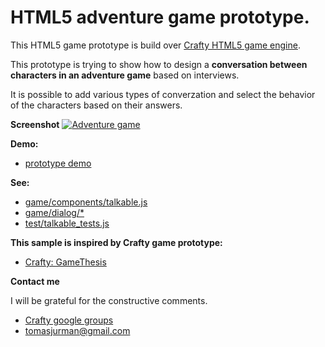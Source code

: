 # HTML5 adventure game prototype.

This HTML5 game prototype is build over [Crafty HTML5 game engine](http://craftyjs.com/ "Crafty HTML5 game engine").

This prototype is trying to show how to design a **conversation between characters in an adventure game** based on interviews.

It is possible to add various types of converzation and select the behavior of the characters based on their answers.

**Screenshot**
[![Adventure game](https://raw.github.com/Kibo/HTML5AdventureGamePrototype/master/WebContent/assets/img/adventureScreenshot.png)](#)


**Demo:**
- [prototype demo](#)

**See:**
- [game/components/talkable.js](https://github.com/Kibo/HTML5AdventureGamePrototype/blob/master/WebContent/game/components/talkable.js "talkable component")
- [game/dialog/*](https://github.com/Kibo/HTML5AdventureGamePrototype/tree/master/WebContent/game/dialogs "dialogs")
- [test/talkable_tests.js](https://github.com/Kibo/HTML5AdventureGamePrototype/blob/master/WebContent/test/talkable_tests.js "talkable_tests")

**This sample is inspired by Crafty game prototype:**
- [Crafty: GameThesis](https://github.com/paxell/GameThesis "Crafty adventure prototype")

**Contact me**

I will be grateful for the constructive comments.
- [Crafty google groups](https://groups.google.com/forum/#!msg/craftyjs/AIsnKKwQ2ow/s3AfR1n-yZUJ "Crafty google groups")
- tomasjurman@gmail.com






